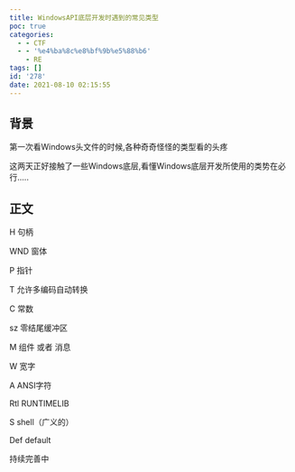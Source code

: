 ```yaml
---
title: WindowsAPI底层开发时遇到的常见类型
poc: true
categories:
  - - CTF
  - - '%e4%ba%8c%e8%bf%9b%e5%88%b6'
    - RE
tags: []
id: '278'
date: 2021-08-10 02:15:55
---
```


## 背景

第一次看Windows头文件的时候,各种奇奇怪怪的类型看的头疼

这两天正好接触了一些Windows底层,看懂Windows底层开发所使用的类势在必行.....

## 正文

H 句柄

WND 窗体

P 指针

T 允许多编码自动转换

C 常数

sz 零结尾缓冲区

M 组件 或者 消息

W 宽字

A ANSI字符

Rtl RUNTIMELIB

S shell（广义的）

Def default

持续完善中